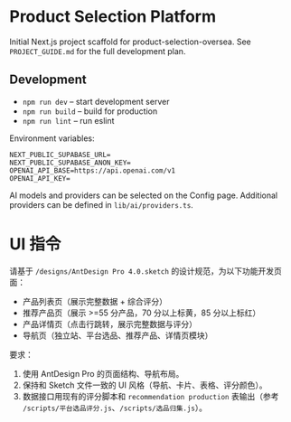 # Product Selection Platform

Initial Next.js project scaffold for product-selection-oversea. See `PROJECT_GUIDE.md` for the full development plan.

## Development

- `npm run dev` – start development server
- `npm run build` – build for production
- `npm run lint` – run eslint

Environment variables:

```
NEXT_PUBLIC_SUPABASE_URL=
NEXT_PUBLIC_SUPABASE_ANON_KEY=
OPENAI_API_BASE=https://api.openai.com/v1
OPENAI_API_KEY=
```

AI models and providers can be selected on the Config page. Additional
providers can be defined in `lib/ai/providers.ts`.
# UI 指令
请基于 `/designs/AntDesign Pro 4.0.sketch` 的设计规范，为以下功能开发页面：

- 产品列表页（展示完整数据 + 综合评分）
- 推荐产品页（展示 >=55 分产品，70 分以上标黄，85 分以上标红）
- 产品详情页（点击行跳转，展示完整数据与评分）
- 导航页（独立站、平台选品、推荐产品、详情页模块）

要求：
1. 使用 AntDesign Pro 的页面结构、导航布局。
2. 保持和 Sketch 文件一致的 UI 风格（导航、卡片、表格、评分颜色）。
3. 数据接口用现有的评分脚本和 `recommendation production` 表输出（参考 `/scripts/平台选品评分.js`、`/scripts/选品归集.js`）。
